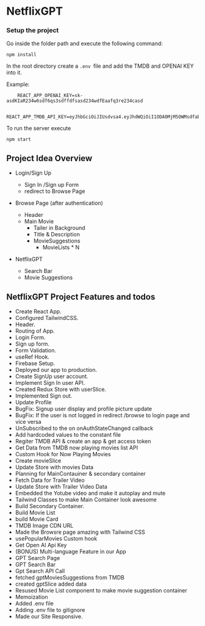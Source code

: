 # NetflixGPT

### Setup the project

Go inside the folder path and execute the following command:

```
npm install
```

In the root directory create a `.env `file and add the TMDB and OPENAI KEY into it.

Example:

```
    REACT_APP_OPENAI_KEY=sk-asdKIaR234w6sdf6qs3sdffdfsasd234wdfEaafq3re234casd

    REACT_APP_TMDB_API_KEY=eyJhbGciOiJIUsdvsa4.eyJhdWQiOiI1ODA0MjM5OWMsdfabvsInN1YiI6IjY1MDQ2MDc0ZGI0ZWQ2MTAzNjQwYWMzNSIsIasfvacmVhZCJdLCJ2ZXJzaW9uIjoxfQ.5igOnTktDvXLZDPKIkIsdvsadvafv
```

To run the server execute

```
npm start
```

## Project Idea Overview

- Login/Sign Up

  - Sign In /Sign up Form
  - redirect to Browse Page

- Browse Page (after authentication)

  - Header
  - Main Movie
    - Tailer in Background
    - Title & Description
    - MovieSuggestions
      - MovieLists \* N

- NetflixGPT
  - Search Bar
  - Movie Suggestions

## NetflixGPT Project Features and todos

- Create React App.
- Configured TailwindCSS.
- Header.
- Routing of App.
- Login Form.
- Sign up form.
- Form Validation.
- useRef Hook.
- Firebase Setup.
- Deployed our app to production.
- Create SignUp user account.
- Implement Sign In user API.
- Created Redux Store with userSlice.
- Implemented Sign out.
- Update Profile
- BugFix: Signup user display and profile picture update
- BugFix: If the user is not logged in redirect /browse to login page and vice versa
- UnSubscribed to the on onAuthStateChanged callback
- Add hardcoded values to the constant file
- Regiter TMDB API & create an app & get access token
- Get Data from TMDB now playing movies list API
- Custom Hook for Now Playing Movies
- Create movieSlice
- Update Store with movies Data
- Planning for MainContauiner & secondary container
- Fetch Data for Trailer Video
- Update Store with Trailer Video Data
- Embedded the Yotube video and make it autoplay and mute
- Tailwind Classes to make Main Container look awesome
- Build Secondary Container.
- Build Movie List
- build Movie Card
- TMDB Image CDN URL
- Made the Browsre page amazing with Tailwind CSS
- usePopularMovies Custom hook
- Get Open AI Api Key
- (BONUS) Multi-language Feature in our App
- GPT Search Page
- GPT Search Bar
- Gpt Search API Call
- fetched gptMoviesSuggestions from TMDB
- created gptSlice added data
- Resused Movie List component to make movie suggestion container
- Memoization
- Added .env file
- Adding .env file to gitignore
- Made our Site Responsive.
